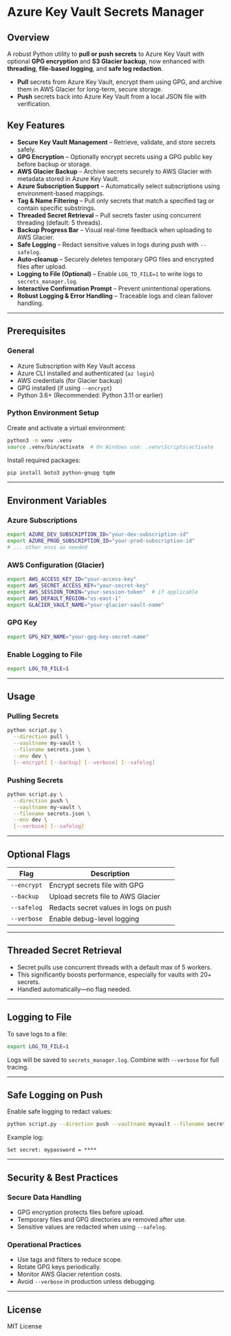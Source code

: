 # Azure Key Vault Secrets Manager

## Overview
A robust Python utility to **pull or push secrets** to Azure Key Vault with optional **GPG encryption** and **S3 Glacier backup**, now enhanced with **threading**, **file-based logging**, and **safe log redaction**.

- **Pull** secrets from Azure Key Vault, encrypt them using GPG, and archive them in AWS Glacier for long-term, secure storage.
- **Push** secrets back into Azure Key Vault from a local JSON file with verification.

## Key Features
- **Secure Key Vault Management** – Retrieve, validate, and store secrets safely.
- **GPG Encryption** – Optionally encrypt secrets using a GPG public key before backup or storage.
- **AWS Glacier Backup** – Archive secrets securely to AWS Glacier with metadata stored in Azure Key Vault.
- **Azure Subscription Support** – Automatically select subscriptions using environment-based mappings.
- **Tag & Name Filtering** – Pull only secrets that match a specified tag or contain specific substrings.
- **Threaded Secret Retrieval** – Pull secrets faster using concurrent threading (default: 5 threads).
- **Backup Progress Bar** – Visual real-time feedback when uploading to AWS Glacier.
- **Safe Logging** – Redact sensitive values in logs during push with `--safelog`.
- **Auto-cleanup** – Securely deletes temporary GPG files and encrypted files after upload.
- **Logging to File (Optional)** – Enable `LOG_TO_FILE=1` to write logs to `secrets_manager.log`.
- **Interactive Confirmation Prompt** – Prevent unintentional operations.
- **Robust Logging & Error Handling** – Traceable logs and clean failover handling.

---

## Prerequisites

### General
- Azure Subscription with Key Vault access
- Azure CLI installed and authenticated (`az login`)
- AWS credentials (for Glacier backup)
- GPG installed (if using `--encrypt`)
- Python 3.6+ (Recommended: Python 3.11 or earlier)

### Python Environment Setup
Create and activate a virtual environment:
```bash
python3 -m venv .venv
source .venv/bin/activate  # On Windows use: .venv\Scripts\activate
```

Install required packages:
```bash
pip install boto3 python-gnupg tqdm
```

---

## Environment Variables

### Azure Subscriptions
```bash
export AZURE_DEV_SUBSCRIPTION_ID="your-dev-subscription-id"
export AZURE_PROD_SUBSCRIPTION_ID="your-prod-subscription-id"
# ... other envs as needed
```

### AWS Configuration (Glacier)
```bash
export AWS_ACCESS_KEY_ID="your-access-key"
export AWS_SECRET_ACCESS_KEY="your-secret-key"
export AWS_SESSION_TOKEN="your-session-token"  # if applicable
export AWS_DEFAULT_REGION="us-east-1"
export GLACIER_VAULT_NAME="your-glacier-vault-name"
```

### GPG Key
```bash
export GPG_KEY_NAME="your-gpg-key-secret-name"
```

### Enable Logging to File
```bash
export LOG_TO_FILE=1
```

---

## Usage

### Pulling Secrets
```bash
python script.py \
  --direction pull \
  --vaultname my-vault \
  --filename secrets.json \
  --env dev \
  [--encrypt] [--backup] [--verbose] [--safelog]
```

### Pushing Secrets
```bash
python script.py \
  --direction push \
  --vaultname my-vault \
  --filename secrets.json \
  --env dev \
  [--verbose] [--safelog]
```

---

## Optional Flags

| Flag       | Description |
|------------|-------------|
| `--encrypt` | Encrypt secrets file with GPG |
| `--backup`  | Upload secrets file to AWS Glacier |
| `--safelog` | Redacts secret values in logs on push |
| `--verbose` | Enable debug-level logging |

---

## Threaded Secret Retrieval
- Secret pulls use concurrent threads with a default max of 5 workers.
- This significantly boosts performance, especially for vaults with 20+ secrets.
- Handled automatically—no flag needed.

---

## Logging to File
To save logs to a file:
```bash
export LOG_TO_FILE=1
```
Logs will be saved to `secrets_manager.log`. Combine with `--verbose` for full tracing.

---

## Safe Logging on Push
Enable safe logging to redact values:
```bash
python script.py --direction push --vaultname myvault --filename secrets.json --env dev --safelog
```
Example log:
```
Set secret: mypassword = ****
```

---

## Security & Best Practices

### Secure Data Handling
- GPG encryption protects files before upload.
- Temporary files and GPG directories are removed after use.
- Sensitive values are redacted when using `--safelog`.

### Operational Practices
- Use tags and filters to reduce scope.
- Rotate GPG keys periodically.
- Monitor AWS Glacier retention costs.
- Avoid `--verbose` in production unless debugging.

---

## License
MIT License

